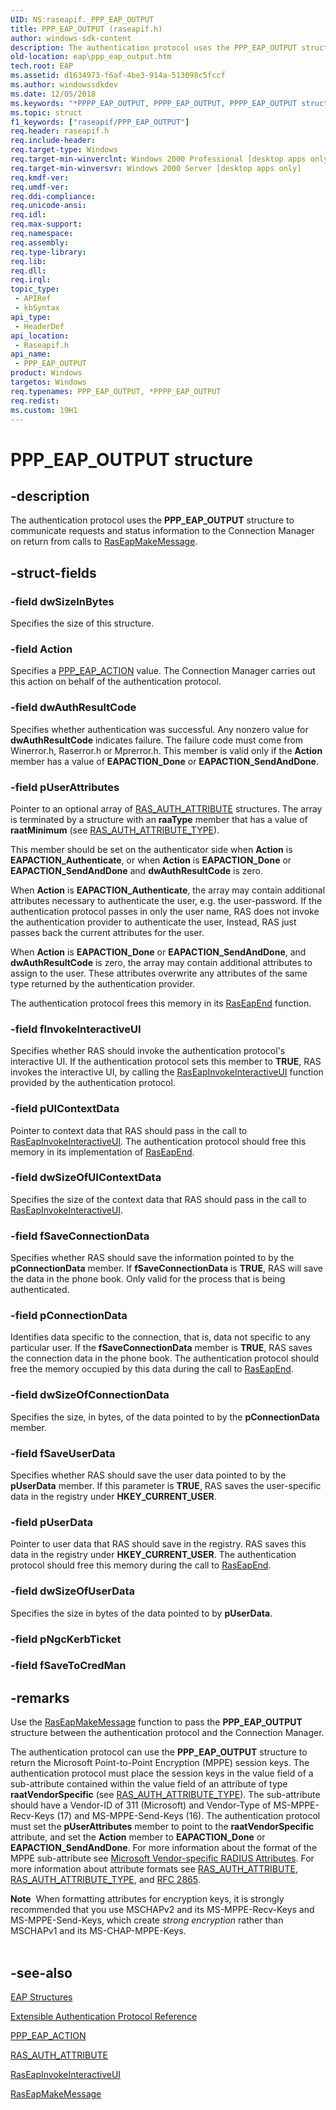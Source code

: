 ```yaml
---
UID: NS:raseapif._PPP_EAP_OUTPUT
title: PPP_EAP_OUTPUT (raseapif.h)
author: windows-sdk-content
description: The authentication protocol uses the PPP_EAP_OUTPUT structure to communicate requests and status information to the Connection Manager on return from calls to RasEapMakeMessage.
old-location: eap\ppp_eap_output.htm
tech.root: EAP
ms.assetid: d1634973-f6af-4be3-914a-513098c5fccf
ms.author: windowssdkdev
ms.date: 12/05/2018
ms.keywords: "*PPPP_EAP_OUTPUT, PPPP_EAP_OUTPUT, PPPP_EAP_OUTPUT structure pointer [EAP], PPP_EAP_OUTPUT, PPP_EAP_OUTPUT structure [EAP], _eap_ppp_eap_output, eap.ppp_eap_output, raseapif/PPPP_EAP_OUTPUT, raseapif/PPP_EAP_OUTPUT"
ms.topic: struct
f1_keywords: ["raseapif/PPP_EAP_OUTPUT"]
req.header: raseapif.h
req.include-header: 
req.target-type: Windows
req.target-min-winverclnt: Windows 2000 Professional [desktop apps only]
req.target-min-winversvr: Windows 2000 Server [desktop apps only]
req.kmdf-ver: 
req.umdf-ver: 
req.ddi-compliance: 
req.unicode-ansi: 
req.idl: 
req.max-support: 
req.namespace: 
req.assembly: 
req.type-library: 
req.lib: 
req.dll: 
req.irql: 
topic_type:
 - APIRef
 - kbSyntax
api_type:
 - HeaderDef
api_location:
 - Raseapif.h
api_name:
 - PPP_EAP_OUTPUT
product: Windows
targetos: Windows
req.typenames: PPP_EAP_OUTPUT, *PPPP_EAP_OUTPUT
req.redist: 
ms.custom: 19H1
---
```


# PPP_EAP_OUTPUT structure


## -description


The authentication protocol uses the 
<b>PPP_EAP_OUTPUT</b> structure to communicate requests and status information to the Connection Manager on return from calls to 
<a href="https://docs.microsoft.com/previous-versions/windows/desktop/legacy/aa363532(v=vs.85)">RasEapMakeMessage</a>.


## -struct-fields




### -field dwSizeInBytes

Specifies the size of this structure.


### -field Action

Specifies a 
<a href="https://docs.microsoft.com/previous-versions/windows/desktop/api/raseapif/ne-raseapif-_ppp_eap_action">PPP_EAP_ACTION</a> value. The Connection Manager carries out this action on behalf of the authentication protocol.


### -field dwAuthResultCode

Specifies whether authentication was successful. Any nonzero value for <b>dwAuthResultCode</b> indicates failure. The failure code must come from Winerror.h, Raserror.h or Mprerror.h. This member is valid only if the <b>Action</b> member has a value of <b>EAPACTION_Done</b> or <b>EAPACTION_SendAndDone</b>.


### -field pUserAttributes

Pointer to an optional array of 
<a href="https://docs.microsoft.com/previous-versions/windows/desktop/api/raseapif/ns-raseapif-_ras_auth_attribute">RAS_AUTH_ATTRIBUTE</a> structures. The array is terminated by a structure with an <b>raaType</b> member that has a value of <b>raatMinimum</b> (see 
<a href="https://docs.microsoft.com/previous-versions/windows/desktop/api/raseapif/ne-raseapif-_ras_auth_attribute_type_">RAS_AUTH_ATTRIBUTE_TYPE</a>). 




This member should be set on the authenticator side when <b>Action</b> is <b>EAPACTION_Authenticate</b>, or when <b>Action</b> is <b>EAPACTION_Done</b> or <b>EAPACTION_SendAndDone</b> and <b>dwAuthResultCode</b> is zero.

When <b>Action</b> is <b>EAPACTION_Authenticate</b>, the array may contain additional attributes necessary to authenticate the user, e.g. the user-password. If the authentication protocol passes in only the user name, RAS does not invoke the authentication provider to authenticate the user, Instead, RAS just passes back the current attributes for the user.

When <b>Action</b> is <b>EAPACTION_Done</b> or <b>EAPACTION_SendAndDone</b>, and <b>dwAuthResultCode</b> is zero, the array may contain additional attributes to assign to the user. These attributes overwrite any attributes of the same type returned by the authentication provider.

The authentication protocol frees this memory in its 
<a href="https://docs.microsoft.com/previous-versions/windows/desktop/legacy/aa363521(v=vs.85)">RasEapEnd</a> function.


### -field fInvokeInteractiveUI

Specifies whether RAS should invoke the authentication protocol's interactive UI. If the authentication protocol sets this member to <b>TRUE</b>, RAS invokes the interactive UI, by calling the 
<a href="https://docs.microsoft.com/previous-versions/windows/desktop/api/raseapif/nf-raseapif-raseapinvokeinteractiveui">RasEapInvokeInteractiveUI</a> function provided by the authentication protocol.


### -field pUIContextData

Pointer to context data that RAS should pass in the call to 
<a href="https://docs.microsoft.com/previous-versions/windows/desktop/api/raseapif/nf-raseapif-raseapinvokeinteractiveui">RasEapInvokeInteractiveUI</a>. The authentication protocol should free this memory in its implementation of 
<a href="https://docs.microsoft.com/previous-versions/windows/desktop/legacy/aa363521(v=vs.85)">RasEapEnd</a>.


### -field dwSizeOfUIContextData

Specifies the size of the context data that RAS should pass in the call to 
<a href="https://docs.microsoft.com/previous-versions/windows/desktop/api/raseapif/nf-raseapif-raseapinvokeinteractiveui">RasEapInvokeInteractiveUI</a>.


### -field fSaveConnectionData

Specifies whether RAS should save the information pointed to by the <b>pConnectionData</b> member. If <b>fSaveConnectionData</b> is <b>TRUE</b>, RAS will save the data in the phone book. Only valid for the process that is being authenticated.


### -field pConnectionData

Identifies data specific to the connection, that is, data not specific to any particular user. If the <b>fSaveConnectionData</b> member is <b>TRUE</b>, RAS saves the connection data in the phone book. The authentication protocol should free the memory occupied by this data during the call to 
<a href="https://docs.microsoft.com/previous-versions/windows/desktop/legacy/aa363521(v=vs.85)">RasEapEnd</a>.


### -field dwSizeOfConnectionData

Specifies the size, in bytes, of the data pointed to by the <b>pConnectionData</b> member. 

					


### -field fSaveUserData

Specifies whether RAS should save the user data pointed to by the <b>pUserData</b> member. If this parameter is <b>TRUE</b>, RAS saves the user-specific data in the registry under <b>HKEY_CURRENT_USER</b>.


### -field pUserData

Pointer to user data that RAS should save in the registry. RAS saves this data in the registry under <b>HKEY_CURRENT_USER</b>. The authentication protocol should free this memory during the call to 
<a href="https://docs.microsoft.com/previous-versions/windows/desktop/legacy/aa363521(v=vs.85)">RasEapEnd</a>.


### -field dwSizeOfUserData

Specifies the size in bytes of the data pointed to by <b>pUserData</b>.


### -field pNgcKerbTicket

 


### -field fSaveToCredMan

 




## -remarks



Use the 
<a href="https://docs.microsoft.com/previous-versions/windows/desktop/legacy/aa363532(v=vs.85)">RasEapMakeMessage</a> function to pass the 
<b>PPP_EAP_OUTPUT</b> structure between the authentication protocol and the Connection Manager.

The authentication protocol can use the 
<b>PPP_EAP_OUTPUT</b> structure to return the Microsoft Point-to-Point Encryption (MPPE) session keys. The authentication protocol  must place the session keys in the value field of a sub-attribute contained within the value field of an attribute of type <b>raatVendorSpecific</b> (see 
<a href="https://docs.microsoft.com/previous-versions/windows/desktop/api/raseapif/ne-raseapif-_ras_auth_attribute_type_">RAS_AUTH_ATTRIBUTE_TYPE</a>). The sub-attribute should have a Vendor-ID of 311 (Microsoft) and Vendor-Type of MS-MPPE-Recv-Keys (17) and MS-MPPE-Send-Keys (16). The authentication protocol must set the <b>pUserAttributes</b> member to point to the <b>raatVendorSpecific</b> attribute, and set the <b>Action</b> member to <b>EAPACTION_Done</b> or <b>EAPACTION_SendAndDone</b>. For more information about the format of the MPPE sub-attribute see 
<a href="Http://go.microsoft.com/fwlink/p/?linkid=84047">Microsoft Vendor-specific RADIUS Attributes</a>. For more information about attribute formats see 
<a href="https://docs.microsoft.com/previous-versions/windows/desktop/api/raseapif/ns-raseapif-_ras_auth_attribute">RAS_AUTH_ATTRIBUTE</a>, 
<a href="https://docs.microsoft.com/previous-versions/windows/desktop/api/raseapif/ne-raseapif-_ras_auth_attribute_type_">RAS_AUTH_ATTRIBUTE_TYPE</a>, and 
<a href="Http://go.microsoft.com/fwlink/p/?linkid=84055">RFC 2865</a>.

<div class="alert"><b>Note</b>  When formatting attributes for encryption keys, it is strongly recommended that you  use MSCHAPv2 and its MS-MPPE-Recv-Keys and MS-MPPE-Send-Keys,  which create <i>strong encryption</i> rather than  MSCHAPv1 and its MS-CHAP-MPPE-Keys.</div>
<div> </div>



## -see-also




<a href="https://docs.microsoft.com/previous-versions/windows/desktop/eap/eap-structures">EAP Structures</a>



<a href="https://docs.microsoft.com/previous-versions/windows/desktop/eap/extensible-authentication-protocol-reference">Extensible Authentication Protocol Reference</a>



<a href="https://docs.microsoft.com/previous-versions/windows/desktop/api/raseapif/ne-raseapif-_ppp_eap_action">PPP_EAP_ACTION</a>



<a href="https://docs.microsoft.com/previous-versions/windows/desktop/api/raseapif/ns-raseapif-_ras_auth_attribute">RAS_AUTH_ATTRIBUTE</a>



<a href="https://docs.microsoft.com/previous-versions/windows/desktop/api/raseapif/nf-raseapif-raseapinvokeinteractiveui">RasEapInvokeInteractiveUI</a>



<a href="https://docs.microsoft.com/previous-versions/windows/desktop/legacy/aa363532(v=vs.85)">RasEapMakeMessage</a>
 

 

